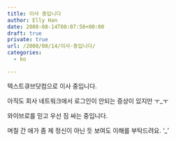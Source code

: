 ```yaml
---
title: 이사 중입니다
author: Elly Han
date: 2008-08-14T00:07:58+00:00
draft: true
private: true
url: /2008/08/14/이사-중입니다/
categories:
  - ko

---
```

텍스트큐브닷컴으로 이사 중입니다.

  


아직도 회사 네트워크에서 로그인이 안되는 증상이 있지만 ㅜ_ㅜ

  


와이브로를 믿고 우선 짐 싸는 중입니다.

  


며칠 간 애가 좀 제 정신이 아닌 듯 보여도 이해를 부탁드려요. &#8216;_&#8217;